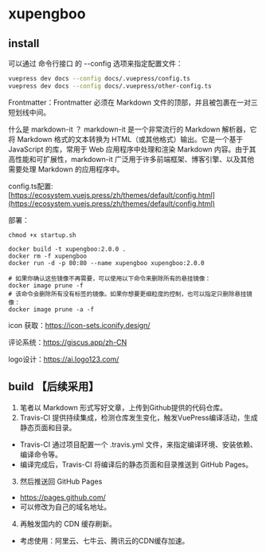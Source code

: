 # xupengboo

## install

可以通过 命令行接口 的 --config 选项来指定配置文件：
```bash
vuepress dev docs --config docs/.vuepress/config.ts
vuepress dev docs --config docs/.vuepress/other-config.ts
```

Frontmatter：Frontmatter 必须在 Markdown 文件的顶部，并且被包裹在一对三短划线中间。


什么是 markdown-it ？
markdown-it 是一个非常流行的 Markdown 解析器，它将 Markdown 格式的文本转换为 HTML（或其他格式）输出。它是一个基于 JavaScript 的库，常用于 Web 应用程序中处理和渲染 Markdown 内容。由于其高性能和可扩展性，markdown-it 广泛用于许多前端框架、博客引擎、以及其他需要处理 Markdown 的应用程序中。


config.ts配置: [https://ecosystem.vuejs.press/zh/themes/default/config.html](https://ecosystem.vuejs.press/zh/themes/default/config.html)


部署：
```shell
chmod +x startup.sh
```
```shell
docker build -t xupengboo:2.0.0 .
docker rm -f xupengboo
docker run -d -p 80:80 --name xupengboo xupengboo:2.0.0

# 如果你确认这些镜像不再需要，可以使用以下命令来删除所有的悬挂镜像：
docker image prune -f
# 该命令会删除所有没有标签的镜像。如果你想要更细粒度的控制，也可以指定只删除悬挂镜像：
docker image prune -a -f
```

icon 获取：https://icon-sets.iconify.design/


评论系统：https://giscus.app/zh-CN

logo设计：https://ai.logo123.com/

## build 【后续采用】

1. 笔者以 Markdown 形式写好文章，上传到Github提供的代码仓库。
2. Travis-CI 提供持续集成，检测仓库发生变化，触发VuePress编译活动，生成静态页面和目录。
- Travis-CI 通过项目配置一个 .travis.yml 文件，来指定编译环境、安装依赖、编译命令等。
- 编译完成后，Travis-CI 将编译后的静态页面和目录推送到 GitHub Pages。
3. 然后推送回 GitHub Pages
- https://pages.github.com/
- 可以修改为自己的域名地址。
4. 再触发国内的 CDN 缓存刷新。
- 考虑使用：阿里云、七牛云、腾讯云的CDN缓存加速。


